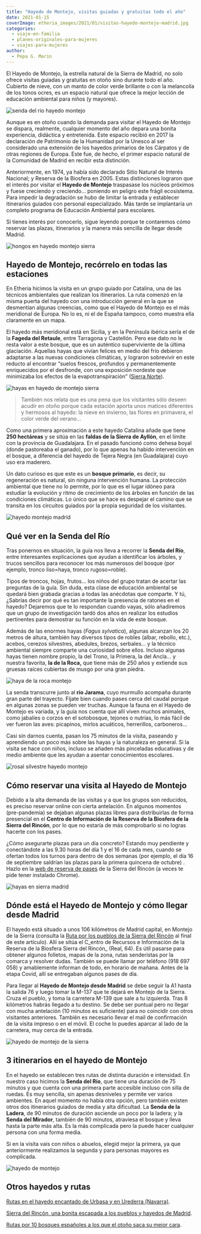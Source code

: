 ```yaml
---
title: "Hayedo de Montejo, visitas guiadas y gratuitas todo el año"
date: 2021-01-15
coverImage: etheria_images/2021/01/visitas-hayedo-montejo-madrid.jpg
categories: 
  - viaje-en-familia
  - planes-originales-para-mujeres
  - viajes-para-mujeres
author: 
  - Pepa G. Marin
---
```


El Hayedo de Montejo, la estrella natural de la Sierra de Madrid, no solo ofrece visitas 
guiadas y gratuitas en otoño sino durante todo el año. Cubierto de nieve, con un manto 
de color verde brillante o con la melancolía de los tonos ocres, es un espacio natural 
que ofrece la mejor lección de educación ambiental para niños (y mayores). 

![senda del rio hayedo montejo](etheria_images/2021/01/ruta-hayedo-montejo.jpg "Senda del Río, en Hayedo de Montejo (Madrid). © Etheria M.")

Aunque es en otoño cuando la demanda para visitar el Hayedo de Montejo se dispara, 
realmente, cualquier momento del año depara una bonita experiencia, didáctica y 
entretenida. Este espacio recibió en 2017 la declaración de Patrimonio de la Humanidad 
por la Unesco al ser considerado una extensión de los hayedos primarios de los Cárpatos 
y de otras regiones de Europa. Este fue, de hecho, el primer espacio natural de la 
Comunidad de Madrid en recibir esta distinción. 

Anteriormente, en 1974, ya había sido declarado Sitio Natural de Interés Nacional; y 
Reserva de la Biosfera en 2005. Estas distinciones lograron que el interés por visitar 
el **Hayedo de Montejo** traspasase los núcleos próximos y fuese creciendo y creciendo… 
poniendo en peligro este frágil ecosistema. Para impedir la degradación se hubo de 
limitar la entrada y establecer itinerarios guiados con personal especializado. Más 
tarde se implantaría un completo programa de Educación Ambiental para escolares. 

Si tienes interés por conocerlo, sigue leyendo porque te contaremos cómo reservar las 
plazas, itinerarios y la manera más sencilla de llegar desde Madrid. 

![hongos en hayedo montejo sierra](etheria_images/2021/01/seta-ruta-hayedo-montejo.jpg "Hongos en el tronco de un árbol caído. © Etheria M.")

## Hayedo de Montejo, recórrelo en todas las estaciones

En Etheria hicimos la visita en un grupo guiado por Catalina, una de las técnicos 
ambientales que realizan los itinerarios. La ruta comenzó en la misma puerta del hayedo 
con una introducción general en la que se desmentían algunas creencias, como que el 
Hayedo de Montejo es el más meridional de Europa. No lo es, ni el de España tampoco, 
como muestra ella claramente en un mapa. 

El hayedo más meridional está en Sicilia, y en la Península ibérica sería el de la 
**Fageda del Retaule**, entre Tarragona y Castellón. Pero ese dato no le resta valor a 
este bosque, que es un auténtico superviviente de la última glaciación. Aquellas hayas 
que vivían felices en medio del frío debieron adaptarse a las nuevas condiciones 
climáticas, y lograron sobrevivir en este reducto al encontrar “suelos frescos, 
profundos y permanentemente enriquecidos por el desfronde, con una exposición nordeste 
que minimizaba los efectos de la evapotranspiración” ([Sierra 
Norte](https://sierranorte.com/reportajes/ficha.php?rut=17)). 

![hayas en hayedo de montejo sierra](etheria_images/2021/01/hayas-madrid-montejo.jpg "Las hojas de las hayas comienzan a cambiar de color en torno al mes de octubre. © Etheria M.")

> También nos relata que es una pena que los visitantes sólo deseen acudir en otoño porque 
> cada estación aporta unos matices diferentes y hermosos al hayedo: la nieve en invierno, 
> las flores en primavera, el color verde del verano… 

Como una primera aproximación a este hayedo Catalina añade que tiene **250 hectáreas** y 
se sitúa en las **faldas de la Sierra de Ayllón**, en el límite con la provincia de 
Guadalajara. En el pasado funcionó como dehesa boyal (donde pastoreaba el ganado), por 
lo que apenas ha habido intervención en el bosque, a diferencia del hayedo de Tejera 
Negra (en Guadalajara) cuyo uso era maderero. 

Un dato curioso es que este es un **bosque primario**, es decir, su regeneración es 
natural, sin ninguna intervención humana. La protección ambiental que tiene no lo 
permite, por lo que es el lugar idóneo para estudiar la evolución y ritmo de crecimiento 
de los árboles en función de las condiciones climáticas. Lo único que se hace es 
despejar el camino que se transita en los circuitos guiados por la propia seguridad de 
los visitantes. 

![hayedo montejo madrid](etheria_images/2021/01/hayedo-montejo-otono.jpg "Hayedo de Montejo. © Etheria M.")

## Qué ver en la Senda del Río

Tras ponernos en situación, la guía nos lleva a recorrer la **Senda del Río**, entre 
interesantes explicaciones que ayudan a identificar los árboles, y trucos sencillos para 
reconocer los más numerosos del bosque (por ejemplo, tronco liso=haya, tronco 
rugoso=roble). 

Tipos de troncos, hojas, frutos… los niños del grupo tratan de acertar las preguntas de 
la guía. Sin duda, esta clase de educación ambiental se quedará bien grabada gracias a 
todas las anécdotas que comparte. Y tú, ¿Sabrías decir por qué es tan importante la 
presencia de ratones en el hayedo? Dejaremos que te lo respondan cuando vayas, sólo 
añadiremos que un grupo de investigación tardó dos años en realizar los estudios 
pertinentes para demostrar su función en la vida de este bosque. 

Además de las enormes hayas (_Fagus sylvatica_), algunas alcanzan los 20 metros de 
altura, también hay diversos tipos de robles (albar, rebollo, etc.), acebos, cerezos 
silvestres, abedules, brezos, serbales… y la técnico ambiental siempre comparte una 
curiosidad sobre ellos. Incluso algunas hayas tienen nombre propio, la del Trono, la 
Primera, la del Ancla… y nuestra favorita, **la de la Roca,** que tiene más de 250 años 
y extiende sus gruesas raíces cubiertas de musgo por una gran piedra. 

![haya de la roca montejo](etheria_images/2021/01/hayedo-montejo-haya-la-roca.jpg "Haya de la Roca, en Hayedo de Montejo. © Etheria M.")

La senda transcurre junto al **río Jarama**, cuyo murmullo acompaña durante gran parte 
del trayecto. Fíjate bien cuando pases cerca del caudal porque en algunas zonas se 
pueden ver truchas. Aunque la fauna en el Hayedo de Montejo es variada, y la guía nos 
cuenta que allí viven muchos animales, como jabalíes o corzos en el sotobosque, tejones 
o nutrias, lo más fácil de ver fueron las aves: picapinos, mirlos acuáticos, 
herrerillos, carboneros… 

Casi sin darnos cuenta, pasan los 75 minutos de la visita, paseando y aprendiendo un 
poco más sobre las hayas y la naturaleza en general. Si la visita se hace con niños, 
incluso se añaden más pinceladas educativas y de medio ambiente que les ayudan a asentar 
conocimientos escolares. 

![rosal silvestre hayedo montejo](etheria_images/2021/01/rosal-silvestre-montejo.jpg "Rosal silvestre. © Etheria M.")

## Cómo reservar una visita al Hayedo de Montejo

Debido a la alta demanda de las visitas y a que los grupos son reducidos, es preciso 
reservar online con cierta antelación. En algunos momentos (pre-pandemia) se dejaban 
algunas plazas libres para distribuirlas de forma presencial en el **Centro de 
Información de la Reserva de la Biosfera de la Sierra del Rincón**, por lo que no 
estaría de más comprobarlo si no logras hacerte con los pases. 

¿Cómo asegurarte plazas para un día concreto? Estando muy pendiente y conectándote a las 
9.30 horas del día 1 y el 16 de cada mes, cuando se ofertan todos los turnos para dentro 
de dos semanas (por ejemplo, el día 16 de septiembre saldrían las plazas para la primera 
quincena de octubre) . Hazlo en la [web de reserva de 
pases](https://www.sierradelrincon.org/reservas-online/) de la Sierra del Rincón (a 
veces te pide tener instalado Chrome). 

![hayas en sierra madrid](etheria_images/2021/01/hayedo-montejo-rio-jarama.jpg "Las ramas de este haya cruzan el río Jarama. © Etheria M.")

## Dónde está el Hayedo de Montejo y cómo llegar desde Madrid

El hayedo está situado a unos 106 kilómetros de Madrid capital, en Montejo de la Sierra 
(consulta la [Ruta por los pueblos de la Sierra del 
Rincón](https://etheriamagazine.com/2020/09/15/pueblos-mas-bonitos-y-rutas-en-sierra-del-rincon-madrid/) 
al final de este artículo). Allí se sitúa el C_entro de Recursos e Información de la 
Reserva de la Biosfera Sierra del Rincón_ (Real, 64). Es útil pasarse para obtener 
algunos folletos, mapas de la zona, rutas senderistas por la comarca y resolver dudas. 
También se puede llamar por teléfono (918 697 058) y amablemente informan de todo, en 
horario de mañana. Antes de la etapa Covid, allí se entregaban algunos pases de día. 

Para llegar al **Hayedo de Montejo desde Madrid** se debe seguir la A1 hasta la salida 
76 y luego tomar la M-137 que te dejará en Montejo de la Sierra. Cruza el pueblo, y toma 
la carretera M-139 que sale a tu izquierda. Tras 8 kilómetros habrás llegado a tu 
destino. Se debe ser puntual pero no llegar con mucha antelación (10 minutos es 
suficiente) para no coincidir con otros visitantes anteriores. También es necesario 
llevar el mail de confirmación de la visita impreso o en el móvil. El coche lo puedes 
aparcar al lado de la carretera, muy cerca de la entrada. 

![hayedo de montejo de la sierra](etheria_images/2021/01/senda-del-rio-hayedo-madrid.jpg "Itinerario en el Hayedo de Montejo. © Etheria M.")

## 3 itinerarios en el hayedo de Montejo

En el hayedo se establecen tres rutas de distinta duración e intensidad. En nuestro caso 
hicimos la **Senda del Río**, que tiene una duración de 75 minutos y que cuenta con una 
primera parte accesible incluso con silla de ruedas. Es muy sencilla, sin apenas 
desniveles y permite ver varios ambientes. En aquel momento no había otra opción, pero 
también existen otros dos itinerarios guiados de media y alta dificultad. La **Senda de 
la Ladera**, de 90 minutos de duración asciende un poco por la ladera; y la **Senda del 
Mirador**, también de 90 minutos, atraviesa el bosque y lleva hasta la parte más alta. 
Es la más complicada pero la puede hacer cualquier persona con una forma media. 

Si en la visita vais con niños o abuelos, elegid mejor la primera, ya que anteriormente 
realizamos la segunda y para personas mayores es complicada. 

![hayedo de montejo](etheria_images/2021/01/rio-jarama-montejo.jpg "El ganado a veces traspasa el umbral del hayedo en la frontera con Guadalajara.")

## Otros hayedos y rutas

[Rutas en el hayedo encantado de Urbasa y en Urederra 
(Navarra)](https://etheriamagazine.com/2020/10/05/que-rutas-hacer-en-hayedo-de-urbasa-urederra-navarra/). 

[Sierra del Rincón, una bonita escapada a los pueblos y hayedos de 
Madrid](https://etheriamagazine.com/2020/09/15/pueblos-mas-bonitos-y-rutas-en-sierra-del-rincon-madrid/). 

[Rutas por 10 bosques españoles a los que el otoño saca su mejor 
cara](https://etheriamagazine.com/2021/09/15/rutas-por-10-bosques-espanoles-en-otono/).
